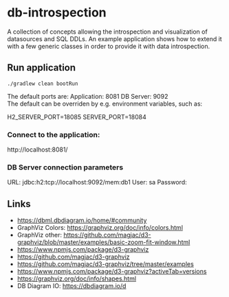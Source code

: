 # db-introspection
A collection of concepts allowing the introspection and visualization of datasources and SQL DDLs.
An example application shows how to extend it with a few generic classes in order to provide it with data introspection.

## Run application
```
./gradlew clean bootRun
```
The default ports are:
Application: 8081
DB Server: 9092  
The default can be overriden by e.g. environment variables, such as:  

H2_SERVER_PORT=18085 SERVER_PORT=18084 

### Connect to the application:
http://localhost:8081/

### DB Server connection parameters
URL: jdbc:h2:tcp://localhost:9092/mem:db1
User: sa
Password: <empty>

## Links
- https://dbml.dbdiagram.io/home/#community
- GraphViz Colors: https://graphviz.org/doc/info/colors.html
- GraphViz other: https://github.com/magjac/d3-graphviz/blob/master/examples/basic-zoom-fit-window.html
- https://www.npmjs.com/package/d3-graphviz
- https://github.com/magjac/d3-graphviz
- https://github.com/magjac/d3-graphviz/tree/master/examples
- https://www.npmjs.com/package/d3-graphviz?activeTab=versions
- https://graphviz.org/doc/info/shapes.html
- DB Diagram IO: https://dbdiagram.io/d
